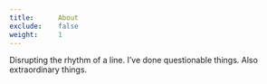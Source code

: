 ```yaml
---
title:		About
exclude:	false
weight:		1
---
```

Disrupting the rhythm of a line. I’ve done questionable things. Also extraordinary things.